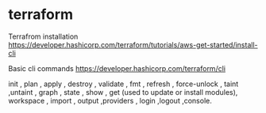 # terraform

Terrafrom installation https://developer.hashicorp.com/terraform/tutorials/aws-get-started/install-cli

Basic cli commands https://developer.hashicorp.com/terraform/cli

init , plan , apply , destroy , validate , fmt , refresh , force-unlock , taint ,untaint , graph , state , show , get (used to update or install modules),
workspace , import , output ,providers , login ,logout ,console.
